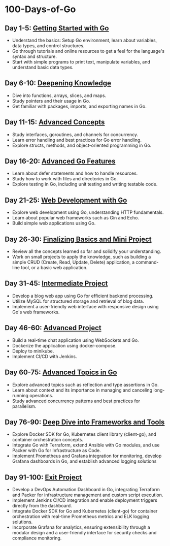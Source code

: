 # 100-Days-of-Go

## Day 1-5: [Getting Started with Go](/Getting_started/)

- Understand the basics: Setup Go environment, learn about variables, data types, and control structures.
- Go through tutorials and online resources to get a feel for the language's syntax and structure.
- Start with simple programs to print text, manipulate variables, and understand basic data types.

## Day 6-10: [Deepening Knowledge](/Deepening_knowledge/)

- Dive into functions, arrays, slices, and maps.
- Study pointers and their usage in Go.
- Get familiar with packages, imports, and exporting names in Go.

## Day 11-15: [Advanced Concepts](/Advanced_Concepts/)

- Study interfaces, goroutines, and channels for concurrency.
- Learn error handling and best practices for Go error handling.
- Explore structs, methods, and object-oriented programming in Go.

## Day 16-20: [Advanced Go Features](/Advanced_Features/)

- Learn about defer statements and how to handle resources.
- Study how to work with files and directories in Go.
- Explore testing in Go, including unit testing and writing testable code.

## Day 21-25: [Web Development with Go](/Web_Development/)

- Explore web development using Go, understanding HTTP fundamentals.
- Learn about popular web frameworks such as Gin and Echo.
- Build simple web applications using Go.

## Day 26-30: [Finalizing Basics and Mini Project](/Mini_Projects/)

- Review all the concepts learned so far and solidify your understanding.
- Work on small projects to apply the knowledge, such as building a simple CRUD (Create, Read, Update, Delete) application, a command-line tool, or a basic web application.

## Day 31-45: [Intermediate Project](/Intermediate_Project/)

- Develop a blog web app using Go for efficient backend processing.
- Utilize MySQL for structured storage and retrieval of blog data.
- Implement a user-friendly web interface with responsive design using Go's web frameworks.

## Day 46-60: [Advanced Project](/Advanced_Project/)

- Build a real-time chat application using WebSockets and Go.
- Dockerize the application using docker-compose.
- Deploy to minikube.
- Implement CI/CD with Jenkins.

## Day 60-75: [Advanced Topics in Go](/Advanced_topics/)

- Explore advanced topics such as reflection and type assertions in Go.
- Learn about context and its importance in managing and canceling long-running operations.
- Study advanced concurrency patterns and best practices for parallelism.

## Day 76-90: [Deep Dive into Frameworks and Tools](/Framworks_and_Tools/)

- Explore Docker SDK for Go, Kubernetes client library (client-go), and container orchestration concepts.
- Integrate Go with Terraform, extend Ansible with Go modules, and use Packer with Go for Infrastructure as Code.
- Implement Prometheus and Grafana integration for monitoring, develop Grafana dashboards in Go, and establish advanced logging solutions

## Day 91-100: [Exit Project](/Last_but_not_Least/)

- Develop a DevOps Automation Dashboard in Go, integrating Terraform and Packer for infrastructure management and custom script execution.
- Implement Jenkins CI/CD integration and enable deployment triggers directly from the dashboard.
- Integrate Docker SDK for Go and Kubernetes (client-go) for container orchestration with real-time Prometheus metrics and ELK logging solutions.
- Incorporate Grafana for analytics, ensuring extensibility through a modular design and a user-friendly interface for security checks and compliance monitoring.
